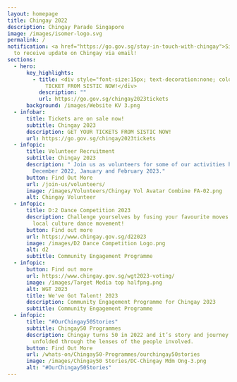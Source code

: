 ```yaml
---
layout: homepage
title: Chingay 2022
description: Chingay Parade Singapore
image: /images/isomer-logo.svg
permalink: /
notification: <a href="https://go.gov.sg/stay-in-touch-with-chingay">Sign Up</a>
  to receive update on Chingay via email!
sections:
  - hero:
      key_highlights:
        - title: <div style="font-size:15px; text-decoration:none; color:white;">GRAB YOUR
            TICKET FROM SISTIC NOW!</div>
          description: ""
          url: https://go.gov.sg/chingay2023tickets
      background: /images/Website KV 3.png
  - infobar:
      title: Tickets are on sale now!
      subtitle: Chingay 2023
      description: GET YOUR TICKETS FROM SISTIC NOW!
      url: https://go.gov.sg/chingay2023tickets
  - infopic:
      title: Volunteer Recruitment
      subtitle: Chingay 2023
      description: " Join us as volunteers for some of our activities happening in
        December 2022, January and February 2023."
      button: Find Out More
      url: /join-us/volunteers/
      image: /images/Volunteers/Chingay Vol Avatar Combine FA-02.png
      alt: Chingay Volunteer
  - infopic:
      title: D:2 Dance Competition 2023
      description: Challenge yourselves by fusing your favourite moves with one of our
        local culture dance movement!
      button: Find out more
      url: https://www.chingay.gov.sg/d22023
      image: /images/D2 Dance Competition Logo.png
      alt: d2
      subtitle: Community Engagement Programme
  - infopic:
      button: Find out more
      url: https://www.chingay.gov.sg/wgt2023-voting/
      image: /images/Target Media top halfpng.png
      alt: WGT 2023
      title: We've Got Talent! 2023
      description: Community Engagement Programme for Chingay 2023
      subtitle: Community Engagement Programme
  - infopic:
      title: "#OurChingay50Stories"
      subtitle: Chingay50 Programmes
      description: Chingay turns 50 in 2022 and it’s story and journey will be
        unfolded through the lenses of the people involved.
      button: Find Out More
      url: /whats-on/Chingay50-Programmes/ourchingay50stories
      image: /images/Chingay50 Stories/DC-Chingay Mdm Ong-3.png
      alt: "#OurChingay50Stories"
---
```

